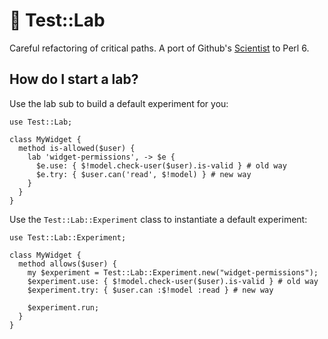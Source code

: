 # :microscope: Test::Lab

Careful refactoring of critical paths. A port of Github's [Scientist](https://github.com/github/scientist) to Perl 6.

## How do I start a lab?
Use the lab sub to build a default experiment for you:

```perl6fe
use Test::Lab;

class MyWidget {
  method is-allowed($user) {
    lab 'widget-permissions', -> $e {
      $e.use: { $!model.check-user($user).is-valid } # old way
      $e.try: { $user.can('read', $!model) } # new way
    }
  }
}
```

Use the `Test::Lab::Experiment` class to instantiate a default experiment:
```perl6
use Test::Lab::Experiment;

class MyWidget {
  method allows($user) {
    my $experiment = Test::Lab::Experiment.new("widget-permissions");
    $experiment.use: { $!model.check-user($user).is-valid } # old way
    $experiment.try: { $user.can :$!model :read } # new way

    $experiment.run;
  }
}
```

